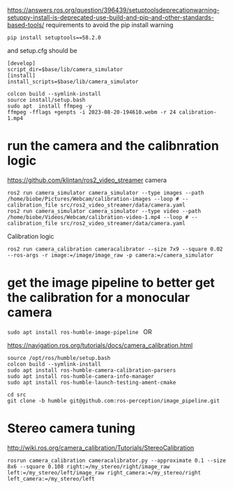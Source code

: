 
https://answers.ros.org/question/396439/setuptoolsdeprecationwarning-setuppy-install-is-deprecated-use-build-and-pip-and-other-standards-based-tools/
requirements to avoid the pip install warning
```
pip install setuptools==58.2.0
```

and setup.cfg should be 
```
[develop]
script_dir=$base/lib/camera_simulator
[install]
install_scripts=$base/lib/camera_simulator
```

```
colcon build --symlink-install
source install/setup.bash
sudo apt  install ffmpeg -y
ffmpeg -fflags +genpts -i 2023-08-20-194610.webm -r 24 calibration-1.mp4
```

# run the camera and the calibnration logic

https://github.com/klintan/ros2_video_streamer
camera

```
ros2 run camera_simulator camera_simulator --type images --path /home/biobe/Pictures/Webcam/calibration-images --loop # --calibration_file src/ros2_video_streamer/data/camera.yaml
ros2 run camera_simulator camera_simulator --type video --path /home/biobe/Videos/Webcam/calibration-video-1.mp4 --loop # --calibration_file src/ros2_video_streamer/data/camera.yaml
```

Calibration logic
```
ros2 run camera_calibration cameracalibrator --size 7x9 --square 0.02 --ros-args -r image:=/image/image_raw -p camera:=/camera_simulator
```



# get the image pipeline to better get the calibration for a monocular camera
`sudo apt install ros-humble-image-pipeline `
OR

https://navigation.ros.org/tutorials/docs/camera_calibration.html
```
source /opt/ros/humble/setup.bash 
colcon build --symlink-install
sudo apt install ros-humble-camera-calibration-parsers
sudo apt install ros-humble-camera-info-manager
sudo apt install ros-humble-launch-testing-ament-cmake

cd src
git clone -b humble git@github.com:ros-perception/image_pipeline.git

```


# Stereo camera tuning
http://wiki.ros.org/camera_calibration/Tutorials/StereoCalibration

```
rosrun camera_calibration cameracalibrator.py --approximate 0.1 --size 8x6 --square 0.108 right:=/my_stereo/right/image_raw left:=/my_stereo/left/image_raw right_camera:=/my_stereo/right left_camera:=/my_stereo/left
```